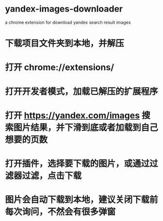 # yandex-images-downloader
a chrome extension for download yandex search result images 

# 下载项目文件夹到本地，并解压

# 打开 chrome://extensions/

# 打开开发者模式，加载已解压的扩展程序

# 打开 https://yandex.com/images 搜索图片结果，并下滑到底或者加载到自己想要的页数

# 打开插件，选择要下载的图片，或通过过滤器过滤，点击下载

# 图片会自动下载到本地，建议关闭下载前每次询问，不然会有很多弹窗
